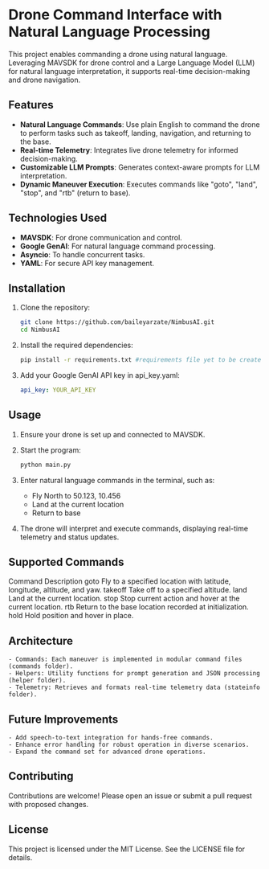 # Drone Command Interface with Natural Language Processing

This project enables commanding a drone using natural language. Leveraging MAVSDK for drone control and a Large Language Model (LLM) for natural language interpretation, it supports real-time decision-making and drone navigation.

## Features

- **Natural Language Commands**: Use plain English to command the drone to perform tasks such as takeoff, landing, navigation, and returning to the base.
- **Real-time Telemetry**: Integrates live drone telemetry for informed decision-making.
- **Customizable LLM Prompts**: Generates context-aware prompts for LLM interpretation.
- **Dynamic Maneuver Execution**: Executes commands like "goto", "land", "stop", and "rtb" (return to base).

## Technologies Used

- **MAVSDK**: For drone communication and control.
- **Google GenAI**: For natural language command processing.
- **Asyncio**: To handle concurrent tasks.
- **YAML**: For secure API key management.

## Installation

1. Clone the repository:
   ```bash
   git clone https://github.com/baileyarzate/NimbusAI.git
   cd NimbusAI
   ```

2. Install the required dependencies:
    ```bash
    pip install -r requirements.txt #requirements file yet to be created.
    ```
3. Add your Google GenAI API key in api_key.yaml:
    ```yaml
    api_key: YOUR_API_KEY
    ```

## Usage
1. Ensure your drone is set up and connected to MAVSDK.
2. Start the program:
    ```bash
    python main.py
    ```
3. Enter natural language commands in the terminal, such as:
    - Fly North to 50.123, 10.456
    - Land at the current location
    - Return to base

4. The drone will interpret and execute commands, displaying real-time telemetry and status updates.

## Supported Commands
Command	    Description
goto	    Fly to a specified location with latitude, longitude, altitude, and yaw.
takeoff	    Take off to a specified altitude.
land	    Land at the current location.
stop	    Stop current action and hover at the current location.
rtb	        Return to the base location recorded at initialization.
hold	    Hold position and hover in place.

## Architecture
    - Commands: Each maneuver is implemented in modular command files (commands folder).
    - Helpers: Utility functions for prompt generation and JSON processing (helper folder).
    - Telemetry: Retrieves and formats real-time telemetry data (stateinfo folder).

## Future Improvements
    - Add speech-to-text integration for hands-free commands.
    - Enhance error handling for robust operation in diverse scenarios.
    - Expand the command set for advanced drone operations.

## Contributing
Contributions are welcome! Please open an issue or submit a pull request with proposed changes.

## License
This project is licensed under the MIT License. See the LICENSE file for details.

